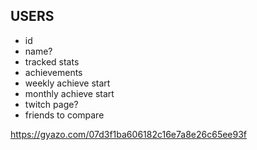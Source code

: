 USERS
-----
- id
- name?
- tracked stats
- achievements
- weekly achieve start
- monthly achieve start
- twitch page?
- friends to compare

https://gyazo.com/07d3f1ba606182c16e7a8e26c65ee93f